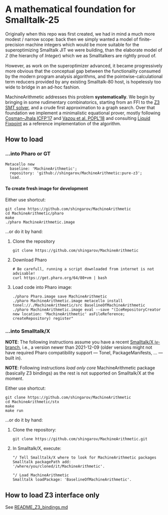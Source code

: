 # A mathematical foundation for Smalltalk-25
Originally when this repo was first created,
we had in mind a much more modest / narrow scope:
back then we simply wanted a model of finite-precision machine integers
which would be more suitable for the superoptimizing Smalltalk JIT
we were building, than the elaborate model of ℤ (the hierarchy of _Integer_)
which we as Smalltalkers are rightly proud of.


However, as work on the superoptimizer advanced,
it became progressively more obvious that the conceptual gap
between the functionality consumed by the modern program analysis algorithms,
and the pointwise-calculational term reducers provided by
any existing Smalltalk-80 host,
is hopelessly too wide to bridge in an ad-hoc fashion.


MachineArithmetic addresses this problem **systematically**.
We begin by bringing in some rudimentary combinatorics, starting from
an FFI to the [Z3 SMT solver](https://github.com/Z3Prover/z3),
and a crude first approximation to a graph search.
Over that foundation we implement a minimalistic equational prover,
mostly following 
[Cosman&ndash;Jhala ICFP'17](https://dl.acm.org/doi/10.1145/3110270)
and
[Vazou et al. POPL'18](https://dl.acm.org/doi/10.1145/3158141)
and consulting
[Liquid Fixpoint](https://github.com/ucsd-progsys/liquid-fixpoint)
as a reference implementation of the algorithm.

## How to load

### ...into Pharo or GT

````
Metacello new
  baseline: 'MachineArithmetic';
  repository: 'github://shingarov/MachineArithmetic:pure-z3';
  load.
````

#### To create fresh image for development

Either use shortcut:

```
git clone https://github.com/shingarov/MachineArithmetic
cd MachineArithmetic/pharo
make
./pharo MachineArithmetic.image
```

...or do it by hand:

  1. Clone the repository

     ```
     git clone https://github.com/shingarov/MachineArithmetic
     ```

  2. Download Pharo

     ```
     # Be carefull, running a script downloaded from internet is not advisable!
     curl https://get.pharo.org/64/80+vm | bash
     ```

  4. Load code into Pharo image:

     ```
     ./pharo Pharo.image save MachineArithmetic
     ./pharo MachineArithmetic.image metacello install tonel://./MachineArithmetic/src BaselineOfMachineArithmetic
     ./pharo MachineArithmetic.image eval --save "(IceRepositoryCreator new location: 'MachineArithmetic' asFileReference; createRepository) register"
     ```

### ...into Smalltalk/X

**NOTE**: The following instructions assume you have
a recent [Smalltalk/X jv-branch][1], i.e., a version newer than 2021-12-09
(older versions might not have required Pharo compatibility support &mdash; Tonel, PackageManifests, ... &mdash; built in).

**NOTE**: Following instructions *load only core* MachineArithmetic package (basically Z3 bindings) as the
rest is not supported on Smalltalk/X at the moment. 

Either use shortcut:

```
git clone https://github.com/shingarov/MachineArithmetic
cd MachineArithmetic/stx
make
make run
```

...or do it by hand:

 1. Clone the repository:

    ````
    git clone https://github.com/shingarov/MachineArithmetic.git
    ````

 2. In Smalltalk/X, execute:

    ```
    "/ Tell Smalltalk/X where to look for MachineArithmetic packages
    Smalltalk packagePath add: '/where/you/cloned/it/MachineArithmetic'.

    "/ Load MachineArithmetic
    Smalltalk loadPackage: 'BaselineOfMachineArithmetic'.
    ```

## How to load Z3 interface only

See [README_Z3_bindings.md](README_Z3_bindings.md)



[1]: https://swing.fit.cvut.cz/projects/stx-jv
